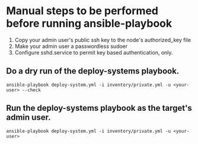 # Manual steps to be performed before running ansible-playbook
1. Copy your admin user's public ssh key to the node's authorized_key file
2. Make your admin user a passwordless sudoer
3. Configure sshd.service to permit key based authentication, only.
## Do a dry run of the deploy-systems playbook.
`ansible-playbook deploy-system.yml -i inventory/private.yml -u <your-user> --check`

## Run the deploy-systems playbook as the target's admin user.
`ansible-playbook deploy-system.yml -i inventory/private.yml -u <your-user>`
